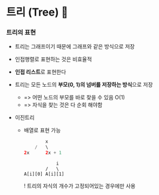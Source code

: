 # 트리 (Tree) 🌴

### 트리의 표현

- 트리는 그래프이기 때문에 그래프와 같은 방식으로 저장

- 인접행렬로 표현하는 것은 비효율적

- **인접 리스트**로 표현한다

- 트리는 모든 노드의 **부모(0, 1)의 넘버를 저장하는 방식**으로 저장 

  - => 어떤 노드의 부모를 바로 찾을 수 있음 O(1)
  - => 자식을 찾는 것은 다 순회 해야함

- 이진트리

  - 배열로 표현 가능

    ```java
    		x
    	/   \
    2x		2x + 1
    ```

    ```
    			i
    		/ 	\
    A[i][0] A[i][1]
    ```

    ! 트리의 자식의 개수가 고정되어있는 경우에만 사용
